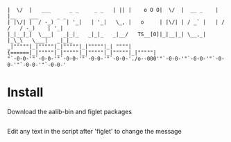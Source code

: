```  __  __                            _  _           __  __            _                     
|  \/  |   ___      _ _     _ _   | || |    o O O|  \/  |  __ _    | |__    ___      _ _  
| |\/| |  / -_)    | '_|   | '_|   \_, |   o     | |\/| | / _` |   | / /   / -_)    | '_| 
|_|__|_|  \___|   _|_|_   _|_|_   _|__/   TS__[O]|_|__|_| \__,_|   |_\_\   \___|   _|_|_  
_|"""""|_|"""""|_|"""""|_|"""""|_| """"| {======|_|"""""|_|"""""|_|"""""|_|"""""|_|"""""| 
"`-0-0-'"`-0-0-'"`-0-0-'"`-0-0-'"`-0-0-'./o--000'"`-0-0-'"`-0-0-'"`-0-0-'"`-0-0-'"`-0-0-' 
```


# Install 

Download the aalib-bin and figlet packages 

``` sudo apt install aalib-bin && apt install figlet -y 
```


Edit any text in the script after 'figlet' to change the message 



